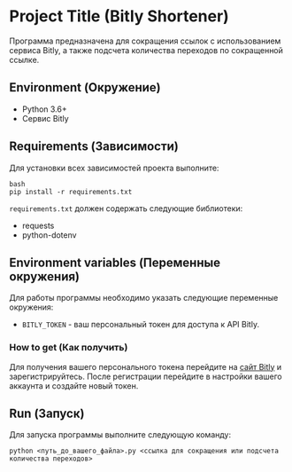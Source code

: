 # Project Title (Bitly Shortener)

Программа предназначена для сокращения ссылок с использованием сервиса Bitly, а также подсчета количества переходов по сокращенной ссылке.

## Environment (Окружение)

- Python 3.6+
- Сервис Bitly

## Requirements (Зависимости)

Для установки всех зависимостей проекта выполните:
 
```
bash
pip install -r requirements.txt
```
`requirements.txt` должен содержать следующие библиотеки:
- requests
- python-dotenv

## Environment variables (Переменные окружения)

Для работы программы необходимо указать следующие переменные окружения:

- `BITLY_TOKEN` - ваш персональный токен для доступа к API Bitly.

### How to get (Как получить)

Для получения вашего персонального токена перейдите на [сайт Bitly](https://bitly.com/) и зарегистрируйтесь. После регистрации перейдите в настройки вашего аккаунта и создайте новый токен.

## Run (Запуск)

Для запуска программы выполните следующую команду:
```
python <путь_до_вашего_файла>.py <ссылка для сокращения или подсчета количества переходов>
```

